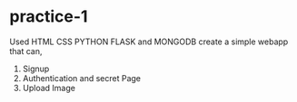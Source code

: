 # practice-1
Used HTML CSS PYTHON FLASK and MONGODB create a simple webapp that can,
1. Signup
2. Authentication and secret Page
3. Upload Image
